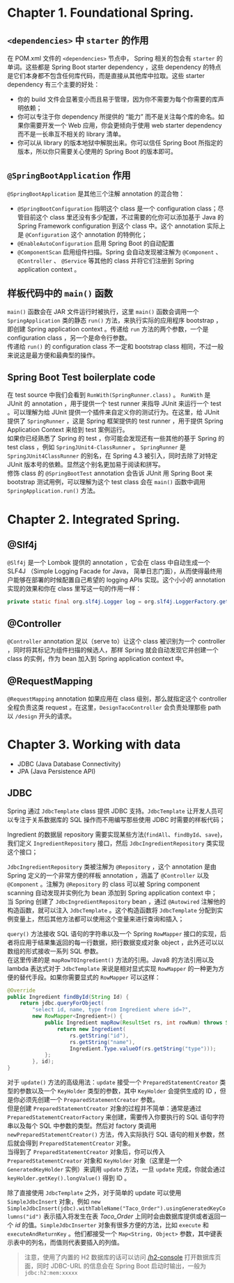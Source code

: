 # Chapter 1. Foundational Spring.

## `<dependencies>` 中 `starter` 的作用

在 POM.xml 文件的 `<dependencies>` 节点中， Spring 相关的包会有 `starter` 的单词。这些都是 Spring Boot starter dependency ，这些 dependency 的特点是它们本身都不包含任何库代码，而是直接从其他库中拉取。这些 starter dependency 有三个主要的好处：

- 你的 build 文件会显著变小而且易于管理，因为你不需要为每个你需要的库声明依赖；
- 你可以专注于你 dependency 所提供的 “能力” 而不是关注每个库的命名。如果你需要开发一个 Web 应用，你会更倾向于使用 web starter dependency 而不是一长串互不相关的 library 清单。
- 你可以从 library 的版本地狱中解脱出来。你可以信任 Spring Boot 所指定的版本，所以你只需要关心使用的 Spring Boot 的版本即可。

## `@SpringBootApplication` 作用

`@SpringBootApplication` 是其他三个注解 annotation 的混合物：

- `@SpringBootConfiguration` 指明这个 class 是一个 configuration class；尽管目前这个 class 里还没有多少配置，不过需要的化你可以添加基于 Java 的 Spring Framework configuration 到这个 class 中。这个 annotation 实际上是 `@Configuration` 这个 annotation 的特例化；
- `@EnableAutoConfiguration` 启用 Spring Boot 的自动配置
- `@ComponentScan` 启用组件扫描。Spring 会自动发现被注解为 `@Component` 、 `@Controller` 、 `@Service` 等其他的 class 并将它们注册到 Spring application context 。

## 样板代码中的 `main()` 函数

`main()` 函数会在 JAR 文件运行时被执行，这里 `main()` 函数会调用一个 `SpringApplication` 类的静态 `run()` 方法，来执行实际的应用程序 bootstrap ，即创建 Spring application context 。传递给 `run` 方法的两个参数，一个是 configuration class ，另一个是命令行参数。  
传递给 `run()` 的 configuration class 不一定和 bootstrap class 相同，不过一般来说这是最方便和最典型的操作。

## Spring Boot Test boilerplate code

在 test source 中我们会看到 `RunWith(SpringRunner.class)` 。 `RunWith` 是 JUnit 的 annotation ，用于提供一个 test runner 来指导 JUnit 来运行一个 test 。可以理解为给 JUnit 提供一个插件来自定义你的测试行为。在这里，给 JUnit 提供了 `SpringRunner` ，这是 Spring 框架提供的 test runner ，用于提供 Spring Application Context 来给到 test 案例运行。  
如果你已经熟悉了 Spring 的 test ，你可能会发现还有一些其他的基于 Spring 的 test class ，例如 `SpringJUnit4-ClassRunner` 。 `SpringRunner` 是 `SpringJUnit4ClassRunner` 的别名，在 Spring 4.3 被引入，同时去除了对特定 JUnit 版本号的依赖。显然这个别名更加易于阅读和拼写。  
修饰 class 的 `@SpringBootTest` annotation 会告诉 JUnit 用 Spring Boot 来 bootstrap 测试用例，可以理解为这个 test class 会在 `main()` 函数中调用 `SpringApplication.run()` 方法。  

# Chapter 2. Integrated Spring.

## @Slf4j

`@Slf4j` 是一个 Lombok 提供的 annotation ，它会在 class 中自动生成一个 SLF4J （Simple Logging Facade for Java， 简单日志门面），从而使得最终用户能够在部署的时候配置自己希望的 logging APIs 实现。这个小小的 annotation 实现的效果和你在 class 里写这一句的作用一样：

```java
private static final org.slf4j.Logger log = org.slf4j.LoggerFactory.getLogger(DesignTacoController.class)
```

## @Controller 

`@Controller` annotation 足以（serve to）让这个 class 被识别为一个 controller ，同时将其标记为组件扫描的候选人，那样 Spring 就会自动发现它并创建一个 class 的实例，作为 bean 加入到 Spring application context 中。

## @RequestMapping

`@RequestMapping` annotation 如果应用在 class 级别，那么就指定这个 controller 全程负责这类 request 。在这里，`DesignTacoController` 会负责处理那些 path 以 `/design` 开头的请求。

# Chapter 3. Working with data

- JDBC (Java Database Connectivity)  
- JPA  (Java Persistence API)

## JDBC 
Spring 通过 `JdbcTemplate` class 提供 JDBC 支持。`JdbcTemplate` 让开发人员可以专注于关系数据库的 SQL 操作而不用编写那些使用 JDBC 时需要的样板代码；

Ingredient 的数据层 repository 需要实现某些方法(`findAll`、`findById`、`save`)，我们定义 `IngredientRepository` 接口，然后 `JdbcIngredientRepository` 类实现这个接口；

`JdbcIngredientRepository` 类被注解为 `@Repository` ，这个 annotation 是由 Spring 定义的一个非常方便的样板 annotation ，涵盖了 `@Controller` 以及 `@Component` 。注解为 `@Repository` 的 class 可以被 Spring component scanning 自动发现并实例化为 bean 添加到 Spring application context 中；  
当 Spring 创建了 `JdbcIngredientRepository` bean ，通过 `@Autowired` 注解他的构造函数，就可以注入 `JdbcTemplate` 。这个构造函数将 `JdbcTemplate` 分配到实例变量上，然后其他方法都可以使用这个变量来进行查询和插入；

`query()` 方法接收 SQL 语句的字符串以及一个 Spring `RowMapper` 接口的实现，后者将应用于结果集返回的每一行数据，把行数据变成对象 object ，此外还可以以数组的形式接收一系列 SQL 参数。  
在这里传递的是 `mapRowTOIngredient()` 方法的引用。Java8 的方法引用以及 lambda 表达式对于 `JdbcTemplate` 来说是相对显式实现 `RowMapper` 的一种更为方便的替代手段。如果你需要显式的 `RowMapper` 可以这样：

``` java
@Override
public Ingredient findById(String Id) {
    return jdbc.queryForObject(
        "select id, name, type from Ingredient where id=?",
        new RowMapper<Ingredient>() {
            public Ingredient mapRow(ResultSet rs, int rowNum) throws SQLException {
                return new Ingredient(
                    rs.getString("id"),
                    rs.getString("name"),
                    Ingredient.Type.valueOf(rs.getString("type")));
            };
        }, id);
}
```

对于 `update()` 方法的高级用法：`update` 接受一个 `PreparedStatementCreator` 类型的参数以及一个 `KeyHolder` 类型的参数，其中 `KeyHolder` 会提供生成的 ID ，但是你必须先创建一个 `PreparedStatementCreator` 参数。  
但是创建 `PreparedStatementCreator` 对象的过程并不简单：通常是通过 `PreparedStatementCreatorFactory` 来创建，需要传入你要执行的 SQL 语句字符串以及每个 SQL 中参数的类型。然后对 factory 类调用 `newPreparedStatementCreator()` 方法，传入实际执行 SQL 语句的相关参数，然后就会得到 `PreparedStatementCreator` 对象。   
当得到了 `PreparedStatementCreator` 对象后，你可以传入 `PreparedStatementCreator` 对象和 `KeyHolder` 对象（这里是一个 `GeneratedKeyHolder` 实例）来调用 `update` 方法，一旦 `update` 完成，你就会通过 `keyHolder.getKey().longValue()` 得到 ID 。

除了直接使用 `JdbcTemplate` 之外，对于简单的 update 可以使用 `SimpleJdbcInsert` 对象，例如 `new SimpleJdbcInsert(jdbc).withTableName("Taco_Order").usingGeneratedKeyColumns("id")` 表示插入将发生在表 *Taco_Order* 上同时会由数据库提供或者返回一个 *id* 的值。`SimpleJdbcInserter` 对象有很多方便的方法，比如 `execute` 和 `executeAndReturnKey` 。他们都接受一个 `Map<String, Object>` 参数，其中键表示表中的列名，而值则代表要插入的列值。

> 注意，使用了内置的 H2 数据库的话可以访问 [/h2-console](http://localhost:8080/h2-console) 打开数据库页面，同时 JDBC-URL 的信息会在 Spring Boot 启动时输出，一般为 `jdbc:h2:mem:xxxxx` 